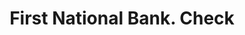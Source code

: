 ---
doi: 10.7916/D81G1ZFZ
date_other: '1880'
date_other_textual: 1880-1889
form: printed ephemera
genre:
- Checks (bank checks)
name:
- First National Bank
object_in_context_url: https://biggert.cul.columbia.edu/items/view/ave_biggert_01894
subject_hierarchical_geographic:
- Canton, South Dakota, United States
subject_name:
- First National Bank
title: First National Bank. Check
sort_title: First National Bank. Check
call_number: ave_biggert_01894
coordinates:
- 43.30222222222222,-96.59083333333332
pid: ave_biggert_01894
identifiers: ave_biggert_01894
canvas_id: ldpd:397152
permalink: "/items/ave_biggert_01894/"
layout: iiif-image-page
---